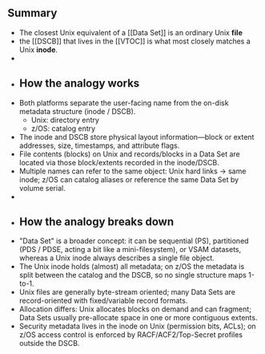 ## Summary
- The closest Unix equivalent of a [[Data Set]] is an ordinary Unix **file**
- the [[DSCB]] that lives in the [[VTOC]] is what most closely matches a Unix **inode**.
-
- ## How the analogy works
- Both platforms separate the user-facing name from the on-disk metadata structure (inode / DSCB).
  - Unix: directory entry
  - z/OS: catalog entry
- The inode and DSCB store physical layout information—block or extent addresses, size, timestamps, and attribute flags.
- File contents (blocks) on Unix and records/blocks in a Data Set are located via those block/extents recorded in the inode/DSCB.
- Multiple names can refer to the same object: Unix hard links → same inode; z/OS can catalog aliases or reference the same Data Set by volume serial.
-
- ## How the analogy breaks down
- "Data Set" is a broader concept: it can be sequential (PS), partitioned (PDS / PDSE, acting a bit like a mini-filesystem), or VSAM datasets, whereas a Unix inode always describes a single file object.
- The Unix inode holds (almost) all metadata; on z/OS the metadata is split between the catalog and the DSCB, so no single structure maps 1-to-1.
- Unix files are generally byte-stream oriented; many Data Sets are record-oriented with fixed/variable record formats.
- Allocation differs: Unix allocates blocks on demand and can fragment; Data Sets usually pre-allocate space in one or more contiguous extents.
- Security metadata lives in the inode on Unix (permission bits, ACLs); on z/OS access control is enforced by RACF/ACF2/Top-Secret profiles outside the DSCB.
